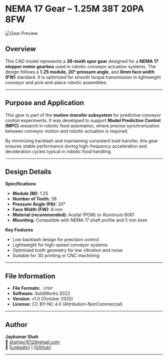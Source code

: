 # NEMA 17 Gear – 1.25M 38T 20PA 8FW

![Gear Preview](Gear.png)

## Overview
This CAD model represents a **38-tooth spur gear** designed for a **NEMA 17 stepper motor gearbox** used in robotic conveyor actuation systems. The design follows a **1.25 module, 20° pressure angle**, and **8mm face width (FW)** standard. It is optimized for smooth torque transmission in lightweight conveyor and pick-and-place robotic assemblies.

---

## Purpose and Application
This gear is part of the **motion-transfer subsystem** for predictive conveyor control experiments. It was developed to support **Model Predictive Control (MPC)** research in robotic food automation, where precise synchronization between conveyor motion and robotic actuation is required.  

By minimizing backlash and maintaining consistent load transfer, this gear ensures stable performance during high-frequency acceleration and deceleration cycles typical in robotic food handling.

---

## Design Details
**Specifications**
- **Module (M):** 1.25  
- **Number of Teeth:** 38  
- **Pressure Angle (PA):** 20°  
- **Face Width (FW):** 8 mm  
- **Material (recommended):** Acetal (POM) or Aluminum 6061  
- **Mounting:** Compatible with NEMA 17 shaft profile and 5 mm bore  

**Key Features**
- Low backlash design for precision control  
- Lightweight for high-speed conveyor systems  
- Optimized tooth geometry for low vibration and noise  
- Suitable for 3D printing or CNC machining  

---

## File Information
- **File Formats:** `.STEP` 
- **Software:** SolidWorks 2022 
- **Version:** v1.0 (October 2025)  
- **License:** CC BY-NC 4.0 (Attribution-NonCommercial)  

---

## Author
**Jaykumar Shah**  
📧 shahjay1012@gmail.com  
🔗 [[LinkedIn](https://www.linkedin.com/in/jay-shah-64b98078/)] | [[GitHub](https://github.com/shahjay1012)]

---

